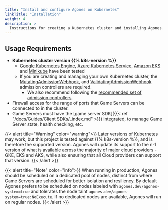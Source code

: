 ```yaml
---
title: "Install and configure Agones on Kubernetes"
linkTitle: "Installation"
weight: 4
description: >
  Instructions for creating a Kubernetes cluster and installing Agones.
---
```


## Usage Requirements

- **Kubernetes cluster version {{% k8s-version %}}**
    - [Google Kubernetes Engine](https://cloud.google.com/kubernetes-engine/),
      [Azure Kubernetes Service](https://azure.microsoft.com/en-us/services/kubernetes-service/),
      [Amazon EKS](https://aws.amazon.com/eks/) and [Minikube](https://github.com/kubernetes/minikube) have been tested
    - If you are creating and managing your own Kubernetes cluster, the
    [MutatingAdmissionWebhook](https://kubernetes.io/docs/admin/admission-controllers/#mutatingadmissionwebhook-beta-in-19), and
    [ValidatingAdmissionWebhook](https://kubernetes.io/docs/admin/admission-controllers/#validatingadmissionwebhook-alpha-in-18-beta-in-19)
    admission controllers are required.
       - We also recommend following the
    [recommended set of admission controllers](https://kubernetes.io/docs/admin/admission-controllers/#is-there-a-recommended-set-of-admission-controllers-to-use).
- Firewall access for the range of ports that Game Servers can be connected to in the cluster.
- Game Servers must have the [game server SDK]({{< ref "/docs/Guides/Client SDKs/_index.md"  >}}) integrated, to manage Game Server state, health checking, etc.

{{< alert title="Warning" color="warning">}}
Later versions of Kubernetes may work, but this project is tested against {{% k8s-version %}}, and is therefore the supported version.
Agones will update its support to the n-1 version of what is available across the majority of major cloud providers - GKE, EKS and
AKS, while also ensuring that all Cloud providers can support that version.
{{< /alert >}}

{{< alert title="Note" color="info">}}
When running in production, Agones should be scheduled on a dedicated pool of nodes, distinct from where Game Servers
are scheduled for better isolation and resiliency. By default Agones prefers to be scheduled on nodes labeled with
`agones.dev/agones-system=true` and tolerates the node taint `agones.dev/agones-system=true:NoExecute`.
If no dedicated nodes are available, Agones will run on regular nodes.
{{< /alert >}}
